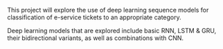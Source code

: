 This project will explore the use of deep learning sequence models for classification of e-service tickets to an appropriate category.

Deep learning models that are explored include basic RNN, LSTM & GRU, their bidirectional variants, as well as combinations with CNN.
